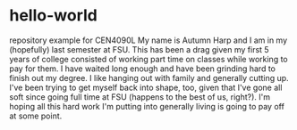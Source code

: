 # hello-world
repository example for CEN4090L
My name is Autumn Harp and I am in my (hopefully) last semester at FSU. This has been a drag given my first 5 years of college consisted of working part time on classes while working to pay for them. I have waited long enough and have been grinding hard to finish out my degree. I like hanging out with family and generally cutting up. I've been trying to get myself back into shape, too, given that I've gone all soft since going full time at FSU (happens to the best of us, right?). I'm hoping all this hard work I'm putting into generally living is going to pay off at some point.
